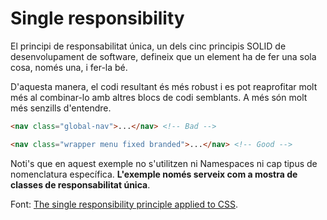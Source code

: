 # Single responsibility

El principi de responsabilitat única, un dels cinc principis SOLID de
desenvolupament de software, defineix que un element ha de fer una sola cosa,
només una, i fer-la bé.

D'aquesta manera, el codi resultant és més robust i es pot reaprofitar molt més
al combinar-lo amb altres blocs de codi semblants. A més són molt més senzills
d'entendre.

```html
<nav class="global-nav">...</nav> <!-- Bad -->

<nav class="wrapper menu fixed branded">...</nav> <!-- Good -->
```

Noti's que en aquest exemple no s'utilitzen ni Namespaces ni cap tipus de
nomenclatura específica. **L'exemple només serveix com a mostra de classes de
responsabilitat única**.

Font: [The single responsibility principle applied to
CSS](https://csswizardry.com/2012/04/the-single-responsibility-principle-applied-to-css/).

